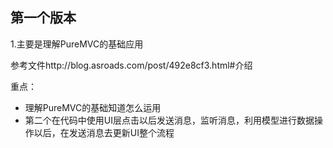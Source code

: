 ## 第一个版本

1.主要是理解PureMVC的基础应用

参考文件http://blog.asroads.com/post/492e8cf3.html#介绍

重点：

- 理解PureMVC的基础知道怎么运用
- 第二个在代码中使用UI层点击以后发送消息，监听消息，利用模型进行数据操作以后，在发送消息去更新UI整个流程


